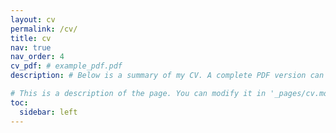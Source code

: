 ```yaml
---
layout: cv
permalink: /cv/
title: cv
nav: true
nav_order: 4
cv_pdf: # example_pdf.pdf
description: # Below is a summary of my CV. A complete PDF version can be downloaded here.

# This is a description of the page. You can modify it in '_pages/cv.md'. You can also change or remove the top pdf download button.
toc:
  sidebar: left
---
```

